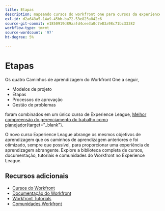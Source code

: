 ```yaml
---
title: Etapas
description: mapeando cursos do workfront one para cursos da experience league
exl-id: d2a648a5-14a9-45bb-ba72-53e823a842c6
source-git-commit: e1850919d89aafd4cee3a0c7e83a98c71bc33382
workflow-type: tm+mt
source-wordcount: '97'
ht-degree: 5%

---
```


# Etapas

Os quatro Caminhos de aprendizagem do Workfront One a seguir,

* Modelos de projeto
* Etapas
* Processos de aprovação
* Gestão de problemas

foram combinados em um único curso de Experience League, [Melhor compreensão do gerenciamento do trabalho como planejador](https://experienceleague.adobe.com/?recommended=Workfront-U-1-2022.3.planners){target="_blank"}.

O novo curso Experience League abrange os mesmos objetivos de aprendizagem que os caminhos de aprendizagem anteriores e foi otimizado, sempre que possível, para proporcionar uma experiência de aprendizagem abrangente.  Explore a biblioteca completa de cursos, documentação, tutoriais e comunidades do Workfront no Experience League.

## Recursos adicionais

* [Cursos do Workfront](https://experienceleague.adobe.com/?lang=en&amp;Solution=Workfront#courses)
* [Documentação do Workfront](https://experienceleague.adobe.com/docs/workfront.html)
* [Workfront Tutorials](https://experienceleague.adobe.com/docs/workfront-learn/tutorials-workfront/home.html)
* [Comunidades Workfront](https://experienceleaguecommunities.adobe.com/t5/workfront/ct-p/workfront)

